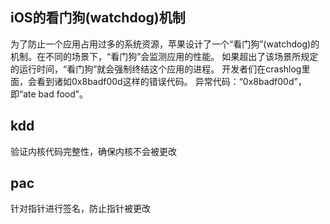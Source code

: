 ## iOS的看门狗(watchdog)机制



为了防止一个应用占用过多的系统资源，苹果设计了一个“看门狗”(watchdog)的机制。在不同的场景下，“看门狗”会监测应用的性能。
如果超出了该场景所规定的运行时间，“看门狗”就会强制终结这个应用的进程。
开发者们在crashlog里面，会看到诸如0x8badf00d这样的错误代码。
异常代码：“0x8badf00d”，即“ate bad food”。

## kdd

验证内核代码完整性，确保内核不会被更改

## pac
针对指针进行签名，防止指针被更改
